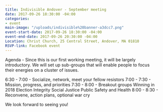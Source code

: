 ```yaml
---
title: Indivisible Andover - September meeting
date: 2017-09-26 18:30:00 -04:00
categories:
- event
main-image: "/uploads/indivisible%20banner-a3dcc7.png"
event-start-date: 2017-09-26 18:30:00 -04:00
event-end-date: 2017-09-26 20:30:00 -04:00
Location: Christ Church, 25 Central Street, Andover, MA 01810
RSVP-link: Facebook event
---
```


Agenda - Since this is our first working meeting, it will be largely introductory. We will set up sub-groups that will enable people to focus their energies on a cluster of issues. 

6:30 - 7:00 - Socialize, network, meet your fellow resistors
7:00 - 7:30 - Mission, progress, and priorities
7:30 - 8:00 - Breakout groups
Winning in 2018
Election Integrity
Social Justice
Public Safety and Health
8:00 - 8:30 - Reconvene, action plans, optional war cry

We look forward to seeing you!